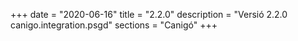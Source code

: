 +++
date        = "2020-06-16"
title       = "2.2.0"
description = "Versió 2.2.0 canigo.integration.psgd"
sections    = "Canigó"
+++